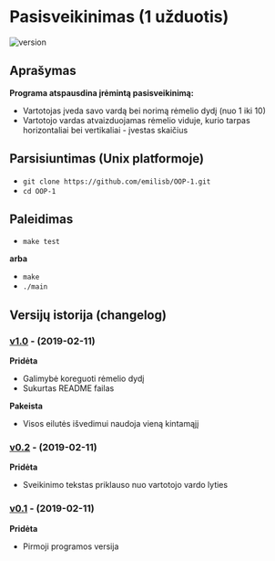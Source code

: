 #  Pasisveikinimas (1 užduotis)

![version][version-badge]

## Aprašymas

**Programa atspausdina įrėmintą pasisveikinimą:**
- Vartotojas įveda savo vardą bei norimą rėmelio dydį (nuo 1 iki 10)
- Vartotojo vardas atvaizduojamas rėmelio viduje, kurio tarpas horizontaliai bei vertikaliai - įvestas skaičius

## Parsisiuntimas (Unix platformoje)

- `git clone https://github.com/emilisb/OOP-1.git`
- `cd OOP-1`

## Paleidimas

- `make test`

**arba**

- `make`
- `./main`

## Versijų istorija (changelog)

### [v1.0](https://github.com/emilisb/OOP-1/releases/tag/v1.0) - (2019-02-11)

**Pridėta**

- Galimybė koreguoti rėmelio dydį
- Sukurtas README failas

**Pakeista**

- Visos eilutės išvedimui naudoja vieną kintamąjį

### [v0.2](https://github.com/emilisb/OOP-1/releases/tag/v0.2) - (2019-02-11)

**Pridėta**

- Sveikinimo tekstas priklauso nuo vartotojo vardo lyties

### [v0.1](https://github.com/emilisb/OOP-1/releases/tag/v0.1) - (2019-02-11)

**Pridėta**

- Pirmoji programos versija

[version-badge]: https://img.shields.io/badge/version-1.0-blue.svg
